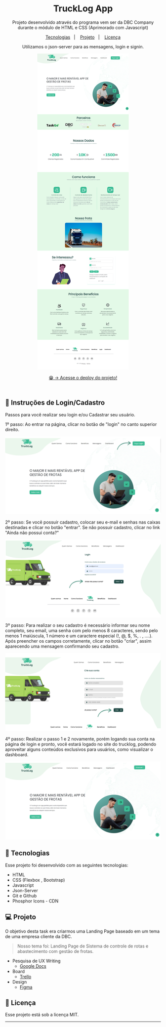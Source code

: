 <h1 align="center">TruckLog App</h1>

<p align="center">
Projeto desenvolvido através do programa vem ser da DBC Company durante o módulo de HTML e CSS (Aprimorado com Javascript)<br/>
</p>

<p align="center">
  <a href="#-tecnologias">Tecnologias</a>&nbsp;&nbsp;&nbsp;|&nbsp;&nbsp;&nbsp;
  <a href="#-projeto">Projeto</a>&nbsp;&nbsp;&nbsp;|&nbsp;&nbsp;&nbsp;
  <a href="#-licença">Licença</a>
</p>
<p align="center">
Utilizamos o json-server para as mensagens, login e signin. <br/>
  
<p align="center">
  <img alt="imagem do site pronto" src="./assets/readme-img.png">
</p>

<p align="center">
  <a href="https://trucklog-three.vercel.app/index.html" target="_blank">😁 -> Acesse o deploy do projeto!</a>
</p>

<br>


## 🚀 Instruções de Login/Cadastro

Passos para você realizar seu login e/ou Cadastrar seu usuário.
<p>1º passo: Ao entrar na página, clicar no botão de "login" no canto superior direito.</p>
<p align="center">
  <img alt="imagem login-01" src="./assets/login-01.jpg">
</p>
<p>2º passo: Se você possuir cadastro, colocar seu e-mail e senhas nas caixas destinadas e clicar no botão "entrar". Se não possuir cadastro, clicar no link "Ainda não possui conta?" </p>
<p align="center">
  <img alt="imagem login-02" src="./assets/login-02.png">
</p>
<p>3º passo: Para realizar o seu cadastro é necessário informar seu nome completo, seu email, uma senha com pelo menos 8 caracteres, sendo pelo menos 1 maiúscula, 1 número e um caractere especial (!, @, $, %, . , ....). Após preencher os campos corretamente, clicar no botão "criar", assim aparecendo uma mensagem confirmando seu cadastro.</p>
<p align="center">
  <img alt="imagem login-01" src="./assets/login-03.png">
</p>
<p>4º passo: Realizar o passo 1 e 2 novamente, porém logando sua conta na página de login e pronto, você estará logado no site do trucklog, podendo aproveitar alguns conteúdos exclusivos para usuários, como visualizar o dashboard.</p>
<p align="center">
  <img alt="imagem login-01" src="./assets/login-04.png">
</p>

## 🚀 Tecnologias

Esse projeto foi desenvolvido com as seguintes tecnologias:

- HTML
- CSS (Flexbox , Bootstrap)
- Javascript
- Json-Server
- Git e Github
- Phosphor Icons - CDN

## 💻 Projeto

O objetivo desta task era criarmos uma Landing Page baseado em um tema de uma empresa cliente da DBC.

> Nosso tema foi: Landing Page de Sistema de controle de rotas e abastecimento com gestão de frotas.

- Pesquisa de UX Writing
  - [Google Docs](https://docs.google.com/document/d/1ontmQ_qB8j491NnT3CsPw-lCrYg9HHDQ6SQwGpKq87M/edit)
- Board
  - [Trello](https://trello.com/invite/b/GgHQludT/ATTI31cc9fe907da6ac40fec6ff4af4f0437278ADC48/truckgo)
- Design
  - [Figma](https://www.figma.com/file/FwkYMhKGb1aMaJJGCuktUZ/TruckLog---App?node-id=0%3A1&t=YdRgavpASouSpN8x-1)

## 🔘 Licença

Esse projeto está sob a licença MIT.

---


